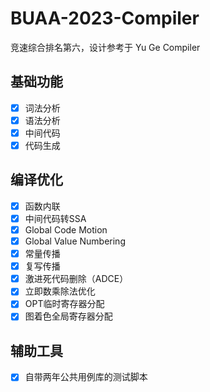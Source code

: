 # BUAA-2023-Compiler

竞速综合排名第六，设计参考于 Yu Ge Compiler

## 基础功能

- [x] 词法分析
- [x] 语法分析
- [x] 中间代码
- [x] 代码生成

## 编译优化

- [x] 函数内联
- [x] 中间代码转SSA 
- [x] Global Code Motion
- [x] Global Value Numbering
- [x] 常量传播
- [x] 复写传播
- [x] 激进死代码删除（ADCE）
- [x] 立即数乘除法优化
- [x] OPT临时寄存器分配
- [x] 图着色全局寄存器分配

## 辅助工具

- [x] 自带两年公共用例库的测试脚本


